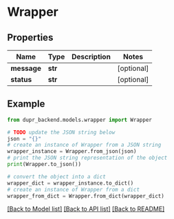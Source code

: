 # Wrapper


## Properties

Name | Type | Description | Notes
------------ | ------------- | ------------- | -------------
**message** | **str** |  | [optional] 
**status** | **str** |  | [optional] 

## Example

```python
from dupr_backend.models.wrapper import Wrapper

# TODO update the JSON string below
json = "{}"
# create an instance of Wrapper from a JSON string
wrapper_instance = Wrapper.from_json(json)
# print the JSON string representation of the object
print(Wrapper.to_json())

# convert the object into a dict
wrapper_dict = wrapper_instance.to_dict()
# create an instance of Wrapper from a dict
wrapper_from_dict = Wrapper.from_dict(wrapper_dict)
```
[[Back to Model list]](../README.md#documentation-for-models) [[Back to API list]](../README.md#documentation-for-api-endpoints) [[Back to README]](../README.md)


